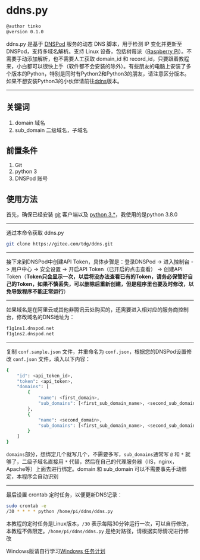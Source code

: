 # ddns.py

```bash
@author tinko
@version 0.1.0
```

ddns.py 是基于 [DNSPod](http://www.dnspod.cn/docs/records.html#dns) 服务的动态 DNS 脚本，用于检测 IP 变化并更新至 DNSPod，支持多域名解析。支持 Linux 设备，包括树莓派（[Raspberry Pi](https://www.raspberrypi.org/)）。不需要手动添加解析，也不需要人工获取 domain_id 和 record_id，只要跟着教程来，小白都可以很快上手（软件都不会安装的除外）。有些朋友的电脑上安装了多个版本的Python，特别是同时有Python2和Python3的朋友，请注意区分版本。
如果不想安装Python3的小伙伴请前往[ddns](https://github.com/dingguotu/ddns)版本。

---

## 关键词

1. domain  域名
2. sub_domain  二级域名，子域名

## 前置条件

1. Git
2. python 3
3. DNSPod 账号

## 使用方法

首先，确保已经安装 [git](https://git-scm.com/) 客户端以及 [python 3.*](https://www.python.org/downloads/)，我使用的是python 3.8.0

---

通过本命令获取 ddns.py

```bash
git clone https://gitee.com/tdg/ddns.git
```

---

接下来到DNSPod中创建API Token，具体步骤是：登录DNSPod -> 进入控制台 -> 用户中心 -> 安全设置 -> 开启API Token（已开启的点击查看） -> 创建API Token（**Token只会显示一次，以后将没办法查看已有的Token，请务必保管好自己的Token，如果不慎丢失，可以删除后重新创建，但是程序里也要及时修改，以免导致程序不能正常运行**）

---

如果域名是在阿里云或其他非腾讯云处购买的，还需要进入相对应的服务商控制台，修改域名的DNS地址为：

```bash
f1g1ns1.dnspod.net
f1g1ns2.dnspod.net
```

---

复制 `conf.sample.json` 文件，并重命名为 `conf.json`，根据您的DNSPod设置修改 `conf.json` 文件，填入以下内容：

```bash
{
    "id": <api_token_id>,
    "token": <api_token>,
    "domains": [
        {
            "name": <first_domain>,
            "sub_domains": [<first_sub_domain_name>, <second_sub_domain_name>,...]
        },
        {
            "name": <second_domain>,
            "sub_domains": [<first_sub_domain_name>, <second_sub_domain_name>,...]
        }
    ]
}
```

`domains`部分，想绑定几个就写几个，不需要多写，`sub_domains`通常写 `@` 和 `*` 就够了，二级子域名直接用 `*` 代替，然后在自己的代理服务器（IIS，nginx，Apache等）上面去进行绑定。domain 和 sub_domain 可以不需要事先手动绑定，本程序会自动识别

---

最后设置 crontab 定时任务，以便更新DNS记录：

```bash
sudo crontab -e
/30 * * * * python /home/pi/ddns/ddns.py
```

本教程的定时任务是Linux版本，`/30` 表示每隔30分钟运行一次，可以自行修改，本教程不做限定。`/home/pi/ddns/ddns.py` 是绝对路径，请根据实际情况进行修改

Windows版请自行学习[Windows 任务计划](https://jingyan.baidu.com/article/0964eca26a53b08285f536d2.html)
